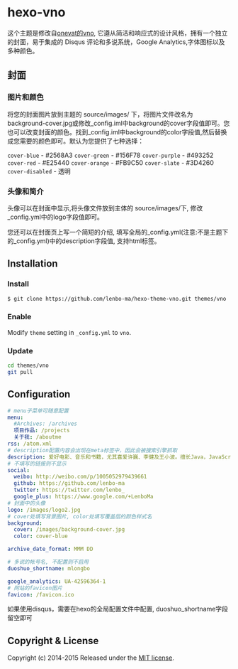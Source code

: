 hexo-vno
========

这个主题是修改自[onevat的vno](https://github.com/onevcat/vno), 它遵从简洁和响应式的设计风格，拥有一个独立的封面，易于集成的 Disqus 评论和多说系统，Google Analytics,字体图标以及多种颜色。

## 封面

### 图片和颜色

将您的封面图片放到主题的 source/images/ 下，将图片文件改名为background-cover.jpg或修改_config.iml中background的cover字段值即可。您也可以改变封面的颜色。找到_config.iml中background的color字段值,然后替换成您需要的颜色即可。默认为您提供了七种选择：

`cover-blue` - #2568A3
`cover-green` - #156F78
`cover-purple` - #493252
`cover-red` - #E25440
`cover-orange` - #FB9C50
`cover-slate` - #3D4260
`cover-disabled` - 透明

### 头像和简介

头像可以在封面中显示,将头像文件放到主体的 source/images/下, 修改_config.yml中的logo字段值即可。

您还可以在封面页上写一个简短的介绍, 填写全局的_config.yml(注意:不是主题下的_config.yml)中的description字段值, 支持html标签。


## Installation

### Install

``` bash
$ git clone https://github.com/lenbo-ma/hexo-theme-vno.git themes/vno
```

### Enable

Modify `theme` setting in `_config.yml` to `vno`.

### Update

``` bash
cd themes/vno
git pull
```


## Configuration

```yml
# menu子菜单可随意配置
menu:
  #Archives: /archives
  项目作品: /projects
  关于我: /aboutme
rss: /atom.xml
# description配置内容会出现在meta标签中，因此会被搜索引擎抓取
description: 爱好电影、音乐和书籍，尤其喜爱许巍、李健及王小波。擅长Java，JavaScript，喜欢用NodeJs编写一些有趣的应用。关注互联网、科技、敏捷开发以及JavaNIO。
# 不填写的链接则不显示
social:
  weibo: http://weibo.com/p/1005052979439661
  github: https://github.com/lenbo-ma
  twitter: https://twitter.com/lenbo_
  google_plus: https://www.google.com/+LenboMa
# 封面中的头像
logo: /images/logo2.jpg
# cover处填写背景图片, color处填写覆盖层的颜色样式名
background:
  cover: /images/background-cover.jpg
  color: cover-blue

archive_date_format: MMM DD

# 多说的帐号名, 不配置则不启用
duoshuo_shortname: mlongbo

google_analytics: UA-42596364-1
# 网站的favicon图片
favicon: /favicon.ico
```
如果使用disqus，需要在hexo的全局配置文件中配置, duoshuo_shortname字段留空即可

## Copyright & License

Copyright (c) 2014-2015  Released under the [MIT license](LICENSE).
